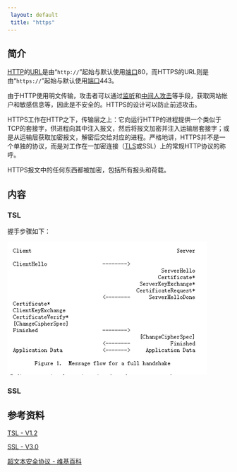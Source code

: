 ```yaml
--- 
 layout: default 
 title: "https" 
--- 
```

## 简介

[HTTP](https://zh.wikipedia.org/wiki/HTTP)的[URL](https://zh.wikipedia.org/wiki/统一资源定位符)是由“`http://`”起始与默认使用[端口](https://zh.wikipedia.org/wiki/TCP/UDP端口列表)80，而HTTPS的URL则是由“`https://`”起始与默认使用[端口](https://zh.wikipedia.org/wiki/TCP/UDP端口列表)443。

由于HTTP使用明文传输，攻击者可以通过[监听](https://zh.wikipedia.org/wiki/監聽)和[中间人攻击](https://zh.wikipedia.org/wiki/中间人攻击)等手段，获取网站帐户和敏感信息等，因此是不安全的。HTTPS的设计可以防止前述攻击。

HTTPS工作在HTTP之下，传输层之上：它向运行HTTP的进程提供一个类似于TCP的套接字，供进程向其中注入报文，然后将报文加密并注入运输层套接字；或是从运输层获取加密报文，解密后交给对应的进程。严格地讲，HTTPS并不是一个单独的协议，而是对工作在一加密连接（[TLS](https://zh.wikipedia.org/wiki/传输层安全)或SSL）上的常规HTTP协议的称呼。

HTTPS报文中的任何东西都被加密，包括所有报头和荷载。

## 内容

### TSL

握手步骤如下：

![tls-handshake](./图片/tls-handshake.png)

### SSL





## 参考资料

[TSL - V1.2](https://tools.ietf.org/html/rfc5246)

[SSL - V3.0](https://tools.ietf.org/html/draft-ietf-tls-ssl-version3-00)

[超文本安全协议 - 维基百科](https://zh.wikipedia.org/wiki/%E8%B6%85%E6%96%87%E6%9C%AC%E4%BC%A0%E8%BE%93%E5%AE%89%E5%85%A8%E5%8D%8F%E8%AE%AE)

